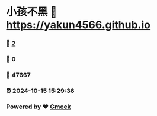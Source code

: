 # 小孩不黑 :link: https://yakun4566.github.io 
### :page_facing_up: [2](https://yakun4566.github.io/tag.html) 
### :speech_balloon: 0 
### :hibiscus: 47667 
### :alarm_clock: 2024-10-15 15:29:36 
### Powered by :heart: [Gmeek](https://github.com/Meekdai/Gmeek)
